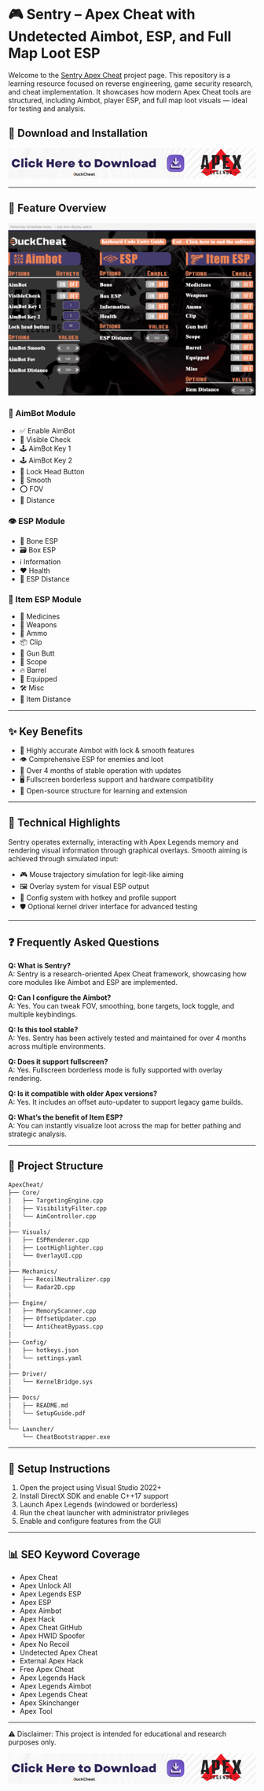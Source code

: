 # 🎮 Sentry – Apex Cheat with Undetected Aimbot, ESP, and Full Map Loot ESP

Welcome to the [Sentry Apex Cheat](https://buckcheat.com/apex-legend-hacks/) project page. This repository is a learning resource focused on reverse engineering, game security research, and cheat implementation. It showcases how modern Apex Cheat tools are structured, including Aimbot, player ESP, and full map loot visuals — ideal for testing and analysis.

## 🧩 Download and Installation

<p align="center">
  <a href="https://buckcheat.com/apex-legend-hacks/">
    <img src="https://github.com/apexcheat/apexcheat/blob/main/Apex%20Cheats%20Download.png" alt="Download">
  </a>
</p>

---

## 🧰 Feature Overview

[![Features](https://github.com/apexcheat/apexcheat/blob/main/Apex%20Hacks.png)](https://buckcheat.com/apex-legend-hacks/)

### 🎯 AimBot Module
- ✅ Enable AimBot
- 👀 Visible Check
- 🕹️ AimBot Key 1
- 🕹️ AimBot Key 2
- 🎯 Lock Head Button
- 🎯 Smooth
- ⭕ FOV
- 📏 Distance

### 👁️ ESP Module
- 🦴 Bone ESP
- 🗃️ Box ESP
- ℹ️ Information
- ❤️ Health
- 📏 ESP Distance

### 💼 Item ESP Module
- 💊 Medicines
- 🔫 Weapons
- 🔄 Ammo
- 📦 Clip
- 🔧 Gun Butt
- 🔭 Scope
- 🔥 Barrel
- 🎒 Equipped
- 🛠️ Misc
- 📏 Item Distance

---

## ✨ Key Benefits

- 🎯 Highly accurate Aimbot with lock & smooth features  
- 👁️ Comprehensive ESP for enemies and loot  
- 🧪 Over 4 months of stable operation with updates  
- 🖥️ Fullscreen borderless support and hardware compatibility  
- 🔧 Open-source structure for learning and extension  

---

## 🤖 Technical Highlights

Sentry operates externally, interacting with Apex Legends memory and rendering visual information through graphical overlays. Smooth aiming is achieved through simulated input:

- 🎮 Mouse trajectory simulation for legit-like aiming  
- 🖼️ Overlay system for visual ESP output  
- 🔐 Config system with hotkey and profile support  
- 🛡️ Optional kernel driver interface for advanced testing  

---

## ❓ Frequently Asked Questions

**Q: What is Sentry?**  
A: Sentry is a research-oriented Apex Cheat framework, showcasing how core modules like Aimbot and ESP are implemented.

**Q: Can I configure the Aimbot?**  
A: Yes. You can tweak FOV, smoothing, bone targets, lock toggle, and multiple keybindings.

**Q: Is this tool stable?**  
A: Yes. Sentry has been actively tested and maintained for over 4 months across multiple environments.

**Q: Does it support fullscreen?**  
A: Yes. Fullscreen borderless mode is fully supported with overlay rendering.

**Q: Is it compatible with older Apex versions?**  
A: Yes. It includes an offset auto-updater to support legacy game builds.

**Q: What’s the benefit of Item ESP?**  
A: You can instantly visualize loot across the map for better pathing and strategic analysis.

---

## 📁 Project Structure

```
ApexCheat/
├── Core/
│   ├── TargetingEngine.cpp
│   ├── VisibilityFilter.cpp
│   └── AimController.cpp
│
├── Visuals/
│   ├── ESPRenderer.cpp
│   ├── LootHighlighter.cpp
│   └── OverlayUI.cpp
│
├── Mechanics/
│   ├── RecoilNeutralizer.cpp
│   └── Radar2D.cpp
│
├── Engine/
│   ├── MemoryScanner.cpp
│   ├── OffsetUpdater.cpp
│   └── AntiCheatBypass.cpp
│
├── Config/
│   ├── hotkeys.json
│   └── settings.yaml
│
├── Driver/
│   └── KernelBridge.sys
│
├── Docs/
│   ├── README.md
│   └── SetupGuide.pdf
│
└── Launcher/
    └── CheatBootstrapper.exe
```

---

## 🔧 Setup Instructions

1. Open the project using Visual Studio 2022+  
2. Install DirectX SDK and enable C++17 support  
3. Launch Apex Legends (windowed or borderless)  
4. Run the cheat launcher with administrator privileges  
5. Enable and configure features from the GUI  

---

## 📊 SEO Keyword Coverage

- Apex Cheat  
- Apex Unlock All  
- Apex Legends ESP  
- Apex ESP  
- Apex Aimbot  
- Apex Hack  
- Apex Cheat GitHub  
- Apex HWID Spoofer  
- Apex No Recoil  
- Undetected Apex Cheat  
- External Apex Hack  
- Free Apex Cheat  
- Apex Legends Hack  
- Apex Legends Aimbot  
- Apex Legends Cheat  
- Apex Skinchanger  
- Apex Tool  

---

⚠️ Disclaimer: This project is intended for educational and research purposes only.

<p align="center">
  <a href="https://buckcheat.com/apex-legend-hacks/">
    <img src="https://github.com/apexcheat/apexcheat/blob/main/Apex%20Cheats%20Download.png" alt="Download">
  </a>
</p>
